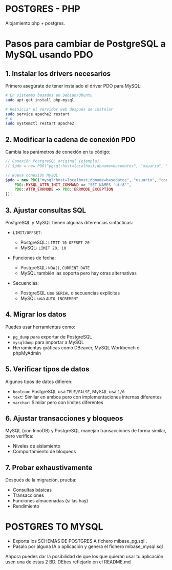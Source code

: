 # POSTGRES - PHP

Alojamiento php + postgres. 

# Pasos para cambiar de PostgreSQL a MySQL usando PDO

## 1. Instalar los drivers necesarios
Primero asegúrate de tener instalado el driver PDO para MySQL:
```bash
# En sistemas basados en Debian/Ubuntu
sudo apt-get install php-mysql

# Reiniciar el servidor web después de instalar
sudo service apache2 restart
# o
sudo systemctl restart apache2
```

## 2. Modificar la cadena de conexión PDO
Cambia los parámetros de conexión en tu código:

```php
// Conexión PostgreSQL original (ejemplo)
// $pdo = new PDO("pgsql:host=localhost;dbname=basedatos", "usuario", "contraseña");

// Nueva conexión MySQL
$pdo = new PDO("mysql:host=localhost;dbname=basedatos", "usuario", "contraseña", [
    PDO::MYSQL_ATTR_INIT_COMMAND => "SET NAMES 'utf8'",
    PDO::ATTR_ERRMODE => PDO::ERRMODE_EXCEPTION
]);
```

## 3. Ajustar consultas SQL
PostgreSQL y MySQL tienen algunas diferencias sintácticas:

- `LIMIT/OFFSET`: 
  - PostgreSQL: `LIMIT 10 OFFSET 20`
  - MySQL: `LIMIT 20, 10`

- Funciones de fecha:
  - PostgreSQL: `NOW()`, `CURRENT_DATE`
  - MySQL también las soporta pero hay otras alternativas

- Secuencias:
  - PostgreSQL usa `SERIAL` o secuencias explícitas
  - MySQL usa `AUTO_INCREMENT`

## 4. Migrar los datos
Puedes usar herramientas como:
- `pg_dump` para exportar de PostgreSQL
- `mysqldump` para importar a MySQL
- Herramientas gráficas como DBeaver, MySQL Workbench o phpMyAdmin

## 5. Verificar tipos de datos
Algunos tipos de datos difieren:
- `boolean`: PostgreSQL usa `TRUE/FALSE`, MySQL usa `1/0`
- `text`: Similar en ambos pero con implementaciones internas diferentes
- `varchar`: Similar pero con límites diferentes

## 6. Ajustar transacciones y bloqueos
MySQL (con InnoDB) y PostgreSQL manejan transacciones de forma similar, pero verifica:
- Niveles de aislamiento
- Comportamiento de bloqueos

## 7. Probar exhaustivamente
Después de la migración, prueba:
- Consultas básicas
- Transacciones
- Funciones almacenadas (si las hay)
- Rendimiento

# POSTGRES TO MYSQL

- Exporta los SCHEMAS DE POSTGRES A  fichero mibase_pg.sql . 
- Pasalo por alguna IA o aplicación y genera el fichero mibase_mysql.sql

Ahpora puedes dar la posibilidad de que los que quieran usar tu aplicación usen  una de estas 2 BD. DEbes reflejarlo en el README.md

